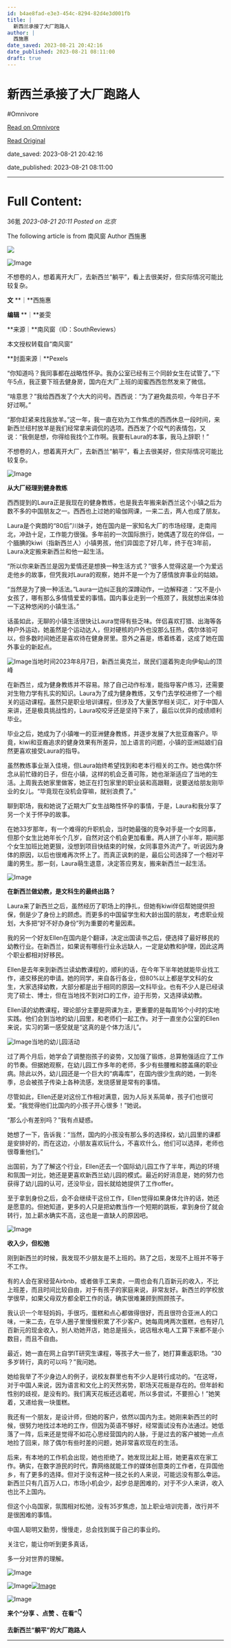 ```yaml
---
id: b4ae8fad-e3e3-454c-8294-82d4e3d001fb
title: |
  新西兰承接了大厂跑路人
author: |
  西施惠
date_saved: 2023-08-21 20:42:16
date_published: 2023-08-21 08:11:00
draft: true
---
```


# 新西兰承接了大厂跑路人
#Omnivore

[Read on Omnivore](https://omnivore.app/me/-18a1ab138e4)

[Read Original](https://mp.weixin.qq.com/s/fio6RcjaISis1BZZKhuz4g)

date_saved: 2023-08-21 20:42:16

date_published: 2023-08-21 08:11:00

--- 

# Full Content: 

 36氪 _2023-08-21 20:11_ _Posted on 北京_ 

The following article is from 南风窗 Author 西施惠 

[ ![](https://proxy-prod.omnivore-image-cache.app/0x0,scluVhDqeV6gySbIu7JBy1AcutX9yqVuUJP5nmEJ61mA/http://wx.qlogo.cn/mmhead/Q3auHgzwzM6HSg75RrjBhK55zZt84RicE2b62m56XqwZVQnHFCgbvOg/0) ](#) 

![Image](https://proxy-prod.omnivore-image-cache.app/0x0,sdXn51Y7FIn__m7VEAj3JmVJEvmZeU25dkxcHI9Eg8gc/https://mmbiz.qpic.cn/mmbiz_jpg/QicyPhNHD5vYeLvkd5ocebnxDcicDc428oVYnotsGqb3xQYxia7iaQPrQHYrYywQ6TjKUX38dAibvNOvpXfnwG5U5dA/640?wx_fmt=jpeg)

不想卷的人，想着离开大厂，去新西兰“躺平”，看上去很美好，但实际情况可能比较复杂。

**文** **｜**西施惠

**编辑** **｜**姜雯

**来源｜**南风窗（ID：SouthReviews）

本文授权转载自“南风窗”

**封面来源｜**Pexels

“你知道吗？我同事都在战略性怀孕。我办公室已经有三个同龄女生在试管了。”下午5点，我正要下班去健身房，国内在大厂上班的闺蜜西西忽然发来了微信。

“啥意思？”我给西西发了个大大的问号。西西说：“为了避免裁员呗，今年日子不好过啊。”

“那你赶紧来找我放羊。”这一年，我一直在劝为工作焦虑的西西休息一段时间，来新西兰纽村放羊是我们经常拿来调侃的选项。西西发了个叹气的表情包，又说：“我倒是想，你得给我找个工作啊。我要有Laura的本事，我马上辞职！”

不想卷的人，想着离开大厂，去新西兰“躺平”，看上去很美好，但实际情况可能比较复杂。

![Image](https://proxy-prod.omnivore-image-cache.app/0x0,sxBNgdlFV1fWhbrEIj6R_Fbu8qCPkubm9a96D9U4x8HY/https://mmbiz.qpic.cn/mmbiz_png/QicyPhNHD5vZUa908kpL7Picrx3MeGIdDWVkjkbJXlopk4UuHnQpPFMDbwIxicnsN8QgVdCiaeDQYwVwHK5AznMxag/640?wx_fmt=png)

**从大厂经理到健身教练**

西西提到的Laura正是我现在的健身教练，也是我去年搬来新西兰这个小镇之后为数不多的中国朋友之一。西西也上过她的瑜伽网课，一来二去，两人也成了朋友。

Laura是个爽朗的“80后”川妹子，她在国内是一家知名大厂的市场经理，走南闯北，冲劲十足，工作能力很强。多年前的一次国际旅行，她偶遇了现在的伴侣，一个腼腆的kiwi（指新西兰人）小镇男孩，他们异国恋了好几年，终于在3年前，Laura决定搬来新西兰和他一起生活。

“所以你来新西兰是因为爱情还是想换一种生活方式？”很多人觉得这是一个为爱远走他乡的故事，但凭我对Laura的观察，她并不是一个为了感情放弃事业的姑娘。

“当然是为了换一种活法。”Laura一边纠正我的深蹲动作，一边解释道：“又不是小女孩了，哪有那么多情情爱爱的事情。国内事业走到一个瓶颈了，我就想出来体验一下这种悠闲的小镇生活。”

话虽如此，无聊的小镇生活很快让Laura觉得有些乏味。伴侣喜欢打猎、出海等各种户外运动，她虽然是个运动达人，但对硬核的户外也没那么狂热，偶尔体验可以，但多数时间她还是喜欢待在健身房里。意外之喜是，练着练着，这成了她在国外事业的新起点。

![Image](https://proxy-prod.omnivore-image-cache.app/0x0,sX7YsUom-oshjml9E-BJ6RZl_cjHOOWb5GXqtjYChIwo/https://mmbiz.qpic.cn/sz_mmbiz_jpg/haySDMRphflJwcX6bictnhs8dlOIf76JzXwqPN51PfH8HJlXaGp4qIjcF3slIcFZ309wUFcickEBuic0EZYfR6hdA/640?wx_fmt=jpeg&wxfrom=5&wx_lazy=1&wx_co=1)当地时间2023年8月7日，新西兰奥克兰，居民们遛着狗走向伊甸山的顶峰

在新西兰，成为健身教练并不容易。除了自己动作标准，能指导客户练习，还需要对生物力学有扎实的知识。Laura为了成为健身教练，又专门去学校进修了一个相关的运动课程。虽然只是职业培训课程，但涉及了大量医学相关词汇，对于中国人来讲，还是极具挑战性的，Laura咬咬牙还是坚持下来了，最后以优异的成绩顺利毕业。

毕业之后，她成为了小镇唯一的亚洲健身教练，并逐步发展了大批亚裔客户。毕竟，kiwi和亚裔追求的健身效果有所差异，加上语言的问题，小镇的亚洲姑娘们自然更喜欢接受Laura的指导。

虽然教练事业渐入佳境，但Laura始终希望找到和老本行相关的工作。她也偶尔怀念从前忙碌的日子，但在小镇，这样的机会乏善可陈，她也渐渐适应了当地的生活。上周我去她家里做客，她正在打包家里的职业装和高跟鞋，说要送给朋友刚毕业的女儿。“毕竟现在没机会穿嘛，就别浪费了。”

聊到职场，我和她说了近期大厂女生战略性怀孕的事情，于是，Laura和我分享了另一个关于怀孕的故事。

在她33岁那年，有一个难得的升职机会，当时她最强的竞争对手是一个女同事，但那个女生比她年长个几岁，自然对这个机会更加看重。两人拼了小半年，期间那个女生加班比她更狠，没想到项目快结束的时候，女同事意外流产了。听说因为身体的原因，以后也很难再次怀上了。而真正讽刺的是，最后公司选择了一个相对平庸的男生。那一刻，Laura萌生退意，决定答应男友，搬来新西兰一起生活。

![Image](https://proxy-prod.omnivore-image-cache.app/0x0,s16ZrqIZ1P5gbtGv1MOoDOtH0mG7gDw7JoTH193vRG-A/https://mmbiz.qpic.cn/mmbiz_png/QicyPhNHD5vZUa908kpL7Picrx3MeGIdDWML88LvewJmnYnKmU7ZQegjwHSZoUhT8xdlxSgBUQACuUtv8ZYa6xMw/640?wx_fmt=png)

**在新西兰做幼教，是文科生的最终出路？**

Laura来了新西兰之后，虽然经历了职场上的挣扎，但她有kiwi伴侣帮她提供担保，倒是少了身份上的顾虑。而更多的中国留学生和大龄出国的朋友，考虑职业规划，大多把“好不好办身份”列为重要的考量因素。

我的另一个好友Ellen在国内是个翻译，决定出国读书之后，便选择了最好移民的幼教行业。在新西兰，如果说有哪些行业永远缺人，一定是幼教和护理，因此这两个职业都相对好移民。

Ellen是去年来到新西兰读幼教课程的，顺利的话，在今年下半年她就能毕业找工作，递交移民的申请。她的同学，来自各行各业，但80%以上都是学文科的女生，大家选择幼教，大部分都是出于相同的原因—文科毕业。也有不少人是已经读完了硕士、博士，但在当地找不到对口的工作，迫于形势，又选择读幼教。

Ellen读的幼教课程，理论部分主要是网课为主，更重要的是每周16个小时的实地实践。他们会到当地的幼儿园里，和老师们一起工作。对于一直坐办公室的Ellen来说，实习的第一感受就是“这真的是个体力活儿”。

![Image](https://proxy-prod.omnivore-image-cache.app/0x0,sJuTdGf15A79OZxdRbG-yUCILeWVw7hs24780eiyhgYs/https://mmbiz.qpic.cn/sz_mmbiz_jpg/haySDMRphflJwcX6bictnhs8dlOIf76JzhvemgN4fTcPdzEa6NPzgvZQ2ljhgwhpQA7vQibvwQnZvqddZ4BImRWg/640?wx_fmt=jpeg&wxfrom=5&wx_lazy=1&wx_co=1)当地的幼儿园活动

过了两个月后，她学会了调整抱孩子的姿势，又加强了锻炼，总算勉强适应了工作的节奏。但据她观察，在幼儿园工作多年的老师，多少有些腰椎和膝盖痛的职业病。除此以外，幼儿园还是一个巨大的“病毒库”，在国内很少生病的她，一到冬季，总会被孩子传染上各种流感，发烧感冒是常有的事情。

尽管如此，Ellen还是对这份工作相对满意，因为人际关系简单，孩子们也很可爱。“我觉得他们比国内的小孩子开心很多！”她说。

“那么小有差别吗？”我有点疑惑。

她想了一下，告诉我：“当然，国内的小孩没有那么多的选择权，幼儿园里的课都是安排好的，而在这边，小朋友喜欢玩什么，不喜欢什么，他们可以选择，老师也很尊重他们。”

出国前，为了了解这个行业，Ellen还去一个国际幼儿园工作了半年，两边的环境和氛围一对比，她还是更喜欢新西兰幼儿园的模式。最近的好消息是，她的努力也获得了幼儿园的认可，还没毕业，园长就给她提供了工作offer。

至于拿到身份之后，会不会继续干这份工作，Ellen觉得如果身体允许的话，她还是愿意的。但她知道，更多的人只是把幼教当作一个短期的跳板，拿到身份了就会转行，加上薪水确实不高，这也是一直缺人的原因吧。

![Image](https://proxy-prod.omnivore-image-cache.app/0x0,sd2yqPxskp6TZlt2DD-XYnBWSkIo4glkxY3qmo8xPoZY/https://mmbiz.qpic.cn/mmbiz_png/QicyPhNHD5vZUa908kpL7Picrx3MeGIdDWD9NvO3oeLLiasp7CexsibnrYsuCn4eHwNicpkK3DCC2WIK3uMh56zibib0A/640?wx_fmt=png)

**收入少，但松弛**

刚到新西兰的时候，我发现不少朋友是不上班的。熟了之后，发现不上班并不等于不工作。

有的人会在家经营Airbnb，或者做手工来卖，一周也会有几百新元的收入，不比上班差，而且时间比较自由，对于有孩子的家庭来说，非常友好。新西兰的学校放学很早，如果父母双方都全职工作的话，确实很难兼顾到照顾孩子。

我认识一个年轻妈妈，手很巧，蛋糕和点心都做得很好，而且很符合亚洲人的口味，一来二去，在华人圈子里慢慢积累了不少客户。她每周烤两次蛋糕，也有好几百新元的现金收入，别人劝她开店，她总是摇头，说店租水电人工算下来都不是小数目，而且不自由。

最近，她一直在网上自学IT研究生课程，等孩子大一些了，她打算重返职场。“30多岁转行，真的可以吗？”我问她。

她给我举了不少身边人的例子，说校友群里也有不少人是转行成功的。“在这呀，对于中国人来说，因为语言和文化上的天然劣势，职场天花板是存在的。但年龄和性别的歧视，是没有的。我们离天花板还远着呢，所以多尝试，不要担心！”她笑着，又递给我一块蛋糕。

我还有一个朋友，是设计师，但她的客户，依然以国内为主。她刚来新西兰的时候，很努力地找过本地的工作，但因为英语不够好，经常面试没有办法通过。她低落了一阵，后来还是觉得不如花心思经营国内的人脉，于是过去的客户被她一点点地捡了回来，除了偶尔有些时差的问题，她非常喜欢现在的生活。

后来，有本地的工作机会出现，她也拒绝了。她发现比起上班，她更喜欢在家工作。确实，在数字游民的时代，靠网络就能工作的媒体创意类的工作者，在异国他乡，有了更多的选择。但对于没有这种一技之长的人来说，可能远没有那么幸运。新西兰只有几百万人口，市场小机会少，起步总是困难的，对于不少人来讲，收入也比不上国内。

但这个小岛国家，氛围相对松弛，没有35岁焦虑，加上职业培训完善，改行并不是很困难的事情。

中国人聪明又勤劳，慢慢走，总会找到属于自己的事业的。

 关注它，能让你听到更多真话，

多一分对世界的理解。

![Image](https://proxy-prod.omnivore-image-cache.app/0x0,s0NBkMepRHyZh7nmkcdNwN1EVyIz1erlYRzOe81t8dfM/https://mmbiz.qpic.cn/mmbiz_png/QicyPhNHD5vZ3Txm1k8cuNfHWPCVgS2F5kKTm9MalhVfvXiaTBy8ia1rH39Jicc03tCXCzzMz4Hico0xLRVLmibQiaEYA/640?wx_fmt=png&wxfrom=5&wx_lazy=1&wx_co=1&tp=wxpic)

![Image](https://proxy-prod.omnivore-image-cache.app/0x0,sAkn63Nzg80pc-W40zw7vRLfgST41DHeqYh5_BJiy2z0/https://mmbiz.qpic.cn/mmbiz_png/QicyPhNHD5vZ3Txm1k8cuNfHWPCVgS2F5uadFxIVyJpwZg23B8DWnOKHibraia5DtWqoB1ic6r0KQUI5HDcmY30obQ/640?wx_fmt=png&wxfrom=5&wx_lazy=1&wx_co=1&tp=wxpic)[![Image](https://proxy-prod.omnivore-image-cache.app/0x0,sTmmbZBk4jEUmWC50YYMCMYHDOuAB6UNGD7TICUCgQZo/https://mmbiz.qpic.cn/mmbiz_jpg/QicyPhNHD5vYeLvkd5ocebnxDcicDc428ogbxLd3yogM7iaICJFrVeQGrJKSf3PgGVwZ1kNPu7y3ZblRyv0UMYf0w/640?wx_fmt=jpeg)](http://mp.weixin.qq.com/s?%5F%5Fbiz=MzI2NDk5NzA0Mw==&mid=2248359206&idx=2&sn=75f2cc0b451cff59c490c91b82e534ba&chksm=e9538cfade2405ec8b8053d0cce484c7dbd4386da560232c8f9f7d48a8e288a91fe88312d7be&scene=21#wechat%5Fredirect)

![Image](https://proxy-prod.omnivore-image-cache.app/0x0,sJFIlwxC7AhXwG29sLpDksIYeUIEq_C566Gy5iIrKDU8/https://mmbiz.qpic.cn/mmbiz_gif/QicyPhNHD5vbSC5QgbSuyITn5zSsAUKUcsm8VibFtjibtwGqBqt52G8kW6tC9ZOCl5mTfZ7QYLrzZhPrpzI3I1ZibA/640?wx_fmt=gif&wxfrom=5&wx_lazy=1&tp=wxpic)

**来个“分享** **、点赞** **、在看”👇**

**去新西兰“躺平”的大厂跑路人**

---


